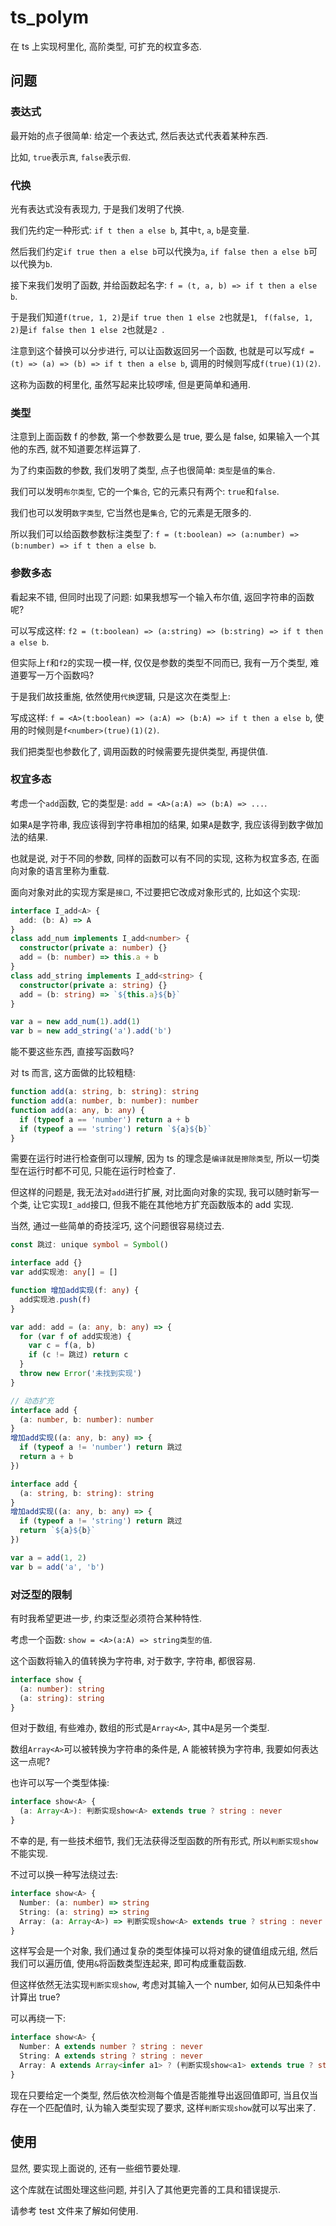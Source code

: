 # ts_polym

在 ts 上实现柯里化, 高阶类型, 可扩充的权宜多态.

## 问题

### 表达式

最开始的点子很简单: 给定一个表达式, 然后表达式代表着某种东西.

比如, `true`表示`真`, `false`表示`假`.

### 代换

光有表达式没有表现力, 于是我们发明了代换.

我们先约定一种形式: `if t then a else b`, 其中`t`, `a`, `b`是变量.

然后我们约定`if true then a else b`可以代换为`a`, `if false then a else b`可以代换为`b`.

接下来我们发明了函数, 并给函数起名字: `f = (t, a, b) => if t then a else b`.

于是我们知道`f(true, 1, 2)`是`if true then 1 else 2`也就是`1`, ` f(false, 1, 2)`是`if false then 1 else 2`也就是`2 `.

注意到这个替换可以分步进行, 可以让函数返回另一个函数, 也就是可以写成`f = (t) => (a) => (b) => if t then a else b`, 调用的时候则写成`f(true)(1)(2)`.

这称为函数的柯里化, 虽然写起来比较啰嗦, 但是更简单和通用.

### 类型

注意到上面函数 f 的参数, 第一个参数要么是 true, 要么是 false, 如果输入一个其他的东西, 就不知道要怎样运算了.

为了约束函数的参数, 我们发明了类型, 点子也很简单: `类型`是`值`的`集合`.

我们可以发明`布尔类型`, 它的一个`集合`, 它的元素只有两个: `true`和`false`.

我们也可以发明`数字类型`, 它当然也是`集合`, 它的元素是无限多的.

所以我们可以给函数参数标注类型了: `f = (t:boolean) => (a:number) => (b:number) => if t then a else b`.

### 参数多态

看起来不错, 但同时出现了问题: 如果我想写一个输入布尔值, 返回字符串的函数呢?

可以写成这样: `f2 = (t:boolean) => (a:string) => (b:string) => if t then a else b`.

但实际上`f`和`f2`的实现一模一样, 仅仅是参数的类型不同而已, 我有一万个类型, 难道要写一万个函数吗?

于是我们故技重施, 依然使用`代换`逻辑, 只是这次在类型上:

写成这样: `f = <A>(t:boolean) => (a:A) => (b:A) => if t then a else b`, 使用的时候则是`f<number>(true)(1)(2)`.

我们把类型也参数化了, 调用函数的时候需要先提供类型, 再提供值.

### 权宜多态

考虑一个`add`函数, 它的类型是: `add = <A>(a:A) => (b:A) => ...`.

如果`A`是字符串, 我应该得到字符串相加的结果, 如果`A`是数字, 我应该得到数字做加法的结果.

也就是说, 对于不同的参数, 同样的函数可以有不同的实现, 这称为权宜多态, 在面向对象的语言里称为重载.

面向对象对此的实现方案是`接口`, 不过要把它改成对象形式的, 比如这个实现:

```typescript
interface I_add<A> {
  add: (b: A) => A
}
class add_num implements I_add<number> {
  constructor(private a: number) {}
  add = (b: number) => this.a + b
}
class add_string implements I_add<string> {
  constructor(private a: string) {}
  add = (b: string) => `${this.a}${b}`
}

var a = new add_num(1).add(1)
var b = new add_string('a').add('b')
```

能不要这些东西, 直接写函数吗?

对 ts 而言, 这方面做的比较粗糙:

```typescript
function add(a: string, b: string): string
function add(a: number, b: number): number
function add(a: any, b: any) {
  if (typeof a == 'number') return a + b
  if (typeof a == 'string') return `${a}${b}`
}
```

需要在运行时进行检查倒可以理解, 因为 ts 的理念是`编译就是擦除类型`, 所以一切类型在运行时都不可见, 只能在运行时检查了.

但这样的问题是, 我无法对`add`进行扩展, 对比面向对象的实现, 我可以随时新写一个类, 让它实现`I_add`接口, 但我不能在其他地方扩充函数版本的 add 实现.

当然, 通过一些简单的奇技淫巧, 这个问题很容易绕过去.

```typescript
const 跳过: unique symbol = Symbol()

interface add {}
var add实现池: any[] = []

function 增加add实现(f: any) {
  add实现池.push(f)
}

var add: add = (a: any, b: any) => {
  for (var f of add实现池) {
    var c = f(a, b)
    if (c != 跳过) return c
  }
  throw new Error('未找到实现')
}

// 动态扩充
interface add {
  (a: number, b: number): number
}
增加add实现((a: any, b: any) => {
  if (typeof a != 'number') return 跳过
  return a + b
})

interface add {
  (a: string, b: string): string
}
增加add实现((a: any, b: any) => {
  if (typeof a != 'string') return 跳过
  return `${a}${b}`
})

var a = add(1, 2)
var b = add('a', 'b')
```

### 对泛型的限制

有时我希望更进一步, 约束泛型必须符合某种特性.

考虑一个函数: `show = <A>(a:A) => string类型的值`.

这个函数将输入的值转换为字符串, 对于数字, 字符串, 都很容易.

```typescript
interface show {
  (a: number): string
  (a: string): string
}
```

但对于数组, 有些难办, 数组的形式是`Array<A>`, 其中`A`是另一个类型.

数组`Array<A>`可以被转换为字符串的条件是, A 能被转换为字符串, 我要如何表达这一点呢?

也许可以写一个类型体操:

```typescript
interface show<A> {
  (a: Array<A>): 判断实现show<A> extends true ? string : never
}
```

不幸的是, 有一些技术细节, 我们无法获得泛型函数的所有形式, 所以`判断实现show`不能实现.

不过可以换一种写法绕过去:

```typescript
interface show<A> {
  Number: (a: number) => string
  String: (a: string) => string
  Array: (a: Array<A>) => 判断实现show<A> extends true ? string : never
}
```

这样写会是一个对象, 我们通过复杂的类型体操可以将对象的键值组成元组, 然后我们可以遍历值, 使用`&`将函数类型连起来, 即可构成重载函数.

但这样依然无法实现`判断实现show`, 考虑对其输入一个 number, 如何从已知条件中计算出 true?

可以再绕一下:

```typescript
interface show<A> {
  Number: A extends number ? string : never
  String: A extends string ? string : never
  Array: A extends Array<infer a1> ? (判断实现show<a1> extends true ? string : never) : never
}
```

现在只要给定一个类型, 然后依次检测每个值是否能推导出返回值即可, 当且仅当存在一个匹配值时, 认为输入类型实现了要求, 这样`判断实现show`就可以写出来了.

## 使用

显然, 要实现上面说的, 还有一些细节要处理.

这个库就在试图处理这些问题, 并引入了其他更完善的工具和错误提示.

请参考 test 文件来了解如何使用.
